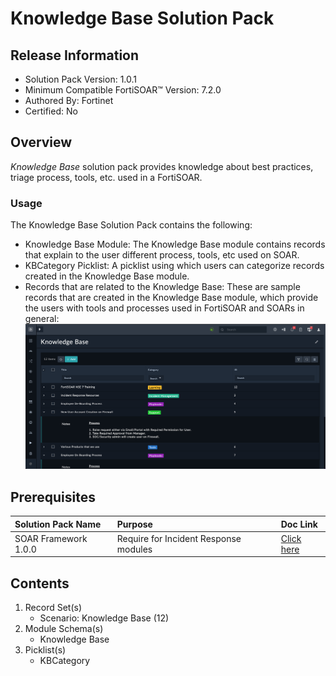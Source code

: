 # Knowledge Base Solution Pack

## Release Information

- Solution Pack Version: 1.0.1
- Minimum Compatible FortiSOAR™ Version: 7.2.0
- Authored By: Fortinet
- Certified: No

## Overview

*Knowledge Base* solution pack provides knowledge about best practices, triage process, tools, etc. used in a FortiSOAR.

### Usage

The Knowledge Base Solution Pack contains the following:

- Knowledge Base Module: The Knowledge Base module contains records that explain to the user different process, tools, etc used on SOAR.
- KBCategory Picklist: A picklist using which users can categorize records created in the Knowledge Base module.
- Records that are related to the Knowledge Base: These are sample records that are created in the Knowledge Base module, which provide the users with tools and processes used in FortiSOAR and SOARs in general:  
  ![Sample Knowledge Base records](docs/KBSampleRecords.png)

## Prerequisites

|**Solution Pack Name**|**Purpose**|**Doc Link**|
| :- | :- | :- |
|SOAR Framework 1.0.0|Require for Incident Response modules|[Click here](https://github.com/fortinet-fortisoar/solution-pack-soar-framework/blob/develop/README.md)|

## Contents

1. Record Set(s)
    - Scenario: Knowledge Base (12)
2. Module Schema(s)
    - Knowledge Base
3. Picklist(s)
    - KBCategory
